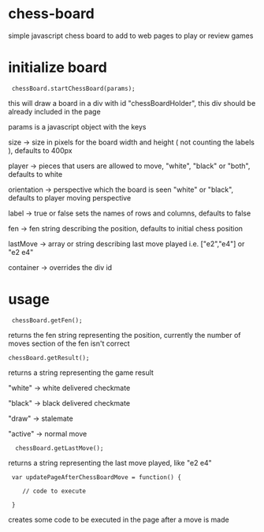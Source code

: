 chess-board
===========

simple javascript chess board to add to web pages to play or review games




initialize board
================

	 chessBoard.startChessBoard(params);


this will draw a board in a div with id "chessBoardHolder", this div should be already included in the page


params is a javascript object with the keys

size -> size in pixels for the board width and height ( not counting the labels ), defaults to 400px

player -> pieces that users are allowed to move, "white", "black" or "both", defaults to  white

orientation -> perspective which the board is seen "white" or "black", defaults to player moving perspective

label -> true or false sets the names of rows and columns, defaults to false

fen -> fen string describing the position, defaults to initial chess position

lastMove -> array or string describing last move played i.e. ["e2","e4"] or "e2 e4"

container -> overrides the div id



usage
=====


	 chessBoard.getFen();

returns the fen string representing the position, currently the number of moves section of the fen isn't correct



	chessBoard.getResult();

returns a string representing the game result

"white"  ->  white delivered checkmate

"black"  ->  black delivered checkmate

"draw"   ->  stalemate

"active" ->  normal move



	  chessBoard.getLastMove();

returns a string representing the last move played, like "e2 e4"



	 
	 var updatePageAfterChessBoardMove = function() {

  	 	// code to execute

	 }
	

creates some code to be executed in the page after a move is made 
